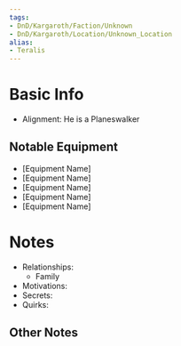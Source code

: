 ```yaml
---
tags:
- DnD/Kargaroth/Faction/Unknown
- DnD/Kargaroth/Location/Unknown_Location
alias:
- Teralis
---
```

# Basic Info
- Alignment: 
He is a Planeswalker


## Notable Equipment
- [Equipment Name]
- [Equipment Name]
- [Equipment Name]
- [Equipment Name]
- [Equipment Name]

# Notes
- Relationships: 
	- Family
- Motivations: 
- Secrets: 
- Quirks: 

## Other Notes



